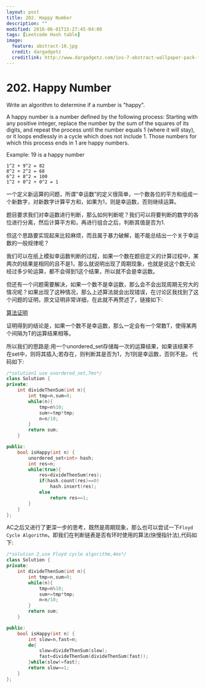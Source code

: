 ```yaml
---
layout: post
title: 202. Happy Number
description: ""
modified: 2016-06-01T15:27:45-04:00
tags: [Leetcode Hash table]
image:
  feature: abstract-10.jpg
  credit: dargadgetz
  creditlink: http://www.dargadgetz.com/ios-7-abstract-wallpaper-pack-for-iphone-5-and-ipod-touch-retina/
---
```

# 202. Happy Number

Write an algorithm to determine if a number is "happy".

A happy number is a number defined by the following process: Starting with any positive integer, replace the number by the sum of the squares of its digits, and repeat the process until the number equals 1 (where it will stay), or it loops endlessly in a cycle which does not include 1. Those numbers for which this process ends in 1 are happy numbers.

Example: 19 is a happy number

```
1^2 + 9^2 = 82
8^2 + 2^2 = 68
6^2 + 8^2 = 100
1^2 + 0^2 + 0^2 = 1
```

一个定义新运算的问题，所谓“幸运数”的定义很简单，一个数各位的平方和组成一个新数字，对新数字计算平方和，如果为1，则是幸运数，否则继续运算。

题目要求我们对幸运数进行判断，那么如何判断呢？我们可以将要判断的数字的各位进行分离，然后计算平方和，再进行组合之后，判断其值是否为1.

但这个思路要实现起来比较麻烦，而且属于暴力破解，能不能总结出一个关于幸运数的一般规律呢？

我们可以在纸上模拟幸运数判断的过程，如果一个数在题目定义的计算过程中，某两次的结果是相同的且不是1，那么就说明出现了周期现象，也就是说这个数无论经过多少轮运算，都不会得到1这个结果，所以就不会是幸运数。

但还有一个问题需要解决，如果一个数不是幸运数，那么会不会出现周期无穷大的情况呢？如果出现了这种情况，那么上述算法就会出现错误，在讨论区我找到了这个问题的证明，原文证明非常详细，在此就不再赘述了，链接如下:

[算法证明](https://discuss.leetcode.com/topic/30520/explanation-of-why-those-posted-algorithms-are-mathematically-valid)

证明得到的结论是，如果一个数不是幸运数，那么一定会有一个常数T，使得某两个间隔为T的运算结果相等。

所以我们的思路是:用一个unordered_set存储每一次的运算结果，如果该结果不在set中，则将其插入;若存在，则判断其是否为1，为1则是幸运数，否则不是。 代码如下:

```c++
/*solution1 use unordered_set,7ms*/
class Solution {
private:
    int divideThenSum(int n){
        int tmp=n,sum=0;
        while(n){
            tmp=n%10;
            sum+=tmp*tmp;
            n=n/10;
        }
        return sum;
    }

public:
    bool isHappy(int n) {
        unordered_set<int> hash;
        int res=n;
        while(true){
            res=divideThenSum(res);
            if(hash.count(res)==0)
                hash.insert(res);
            else
                return res==1;
        }
    }
};

```

AC之后又进行了更深一步的思考，既然是周期现象，那么也可以尝试一下```Floyd Cycle Algorithm```，即我们在判断链表是否有环时使用的算法(快慢指针法),代码如下:

```c++
/*solution 2,use Floyd cycle algorithm,4ms*/
class Solution {
private:
    int divideThenSum(int n){
        int tmp=n,sum=0;
        while(n){
            tmp=n%10;
            sum+=tmp*tmp;
            n=n/10;
        }
        return sum;
    }

public:
    bool isHappy(int n) {
        int slow=n,fast=n;
        do{
            slow=divideThenSum(slow);
            fast=divideThenSum(divideThenSum(fast));
        }while(slow!=fast);
        return slow==1;
    }
};
```


